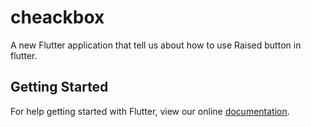 # cheackbox

A new Flutter application that tell us about how to use Raised button in flutter.

## Getting Started

For help getting started with Flutter, view our online
[documentation](https://flutter.io/).
